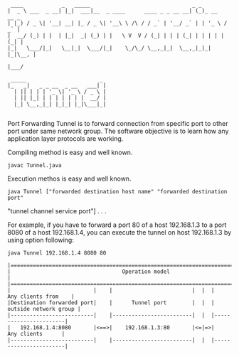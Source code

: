 ```text
 ____            _   _____                                _ _             
|  _ \ ___  _ __| |_|  ___|__  _ ____      ____ _ _ __ __| (_)_ __   __ _ 
| |_) / _ \| '__| __| |_ / _ \| '__\ \ /\ / / _` | '__/ _` | | '_ \ / _` |
|  __/ (_) | |  | |_|  _| (_) | |   \ V  V / (_| | | | (_| | | | | | (_| |
|_|   \___/|_|   \__|_|  \___/|_|    \_/\_/ \__,_|_|  \__,_|_|_| |_|\__, |
                                                                    |___/ 
   
 _____                       _ 
|_   _|   _ _ __  _ __   ___| |
  | || | | | '_ \| '_ \ / _ \ |
  | || |_| | | | | | | |  __/ |
  |_| \__,_|_| |_|_| |_|\___|_|


```

 Port Forwarding Tunnel is to forward connection from specific port to other port under 
same network group. The software objective is to learn how any application layer protocols 
are working. 

Compiling method is easy and well known.
```shell
javac Tunnel.java
```

Execution methos is easy and well known.
```shell
java Tunnel ["forwarded destination host name" "forwarded destination port" 
```
"tunnel channel service port"] . . .

For example, if you have to forward a port 80 of a host 192.168.1.3 to a port 8080 of a 
host 192.168.1.4, you can execute the tunnel on host 192.168.1.3 by using option following:

```shell
java Tunnel 192.168.1.4 8080 80
```

```text
|=======================================================================================|
|                                   Operation model                                     |
|=======================================================================================|
|                          |    |                         |  |  |   Any clients from    |
|Destination forwarded port|    |      Tunnel port        |  |  | outside network group |
|--------------------------|    |-------------------------|  |  |-----------------------|
|   192.168.1.4:8080       |<==>|    192.168.1.3:80       |<=|=>|      Any clients      |
|--------------------------|    |-------------------------|  |  |-----------------------|

```
                                                  
